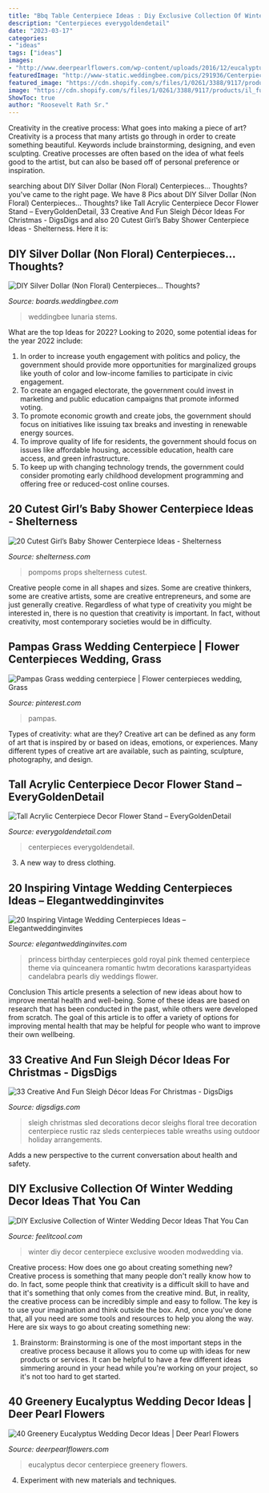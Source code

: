 ```yaml
---
title: "Bbq Table Centerpiece Ideas : Diy Exclusive Collection Of Winter Wedding Decor Ideas That You Can"
description: "Centerpieces everygoldendetail"
date: "2023-03-17"
categories:
- "ideas"
tags: ["ideas"]
images:
- "http://www.deerpearlflowers.com/wp-content/uploads/2016/12/eucalyptus-wedding-centerpiece-via-Jenny-Haas-Photography.jpg"
featuredImage: "http://www-static.weddingbee.com/pics/291936/Centerpieces_3.jpg"
featured_image: "https://cdn.shopify.com/s/files/1/0261/3388/9117/products/il_fullxfull.1852520142_1hmb_1200x1200.jpg?v=1578434213"
image: "https://cdn.shopify.com/s/files/1/0261/3388/9117/products/il_fullxfull.1852520142_1hmb_1200x1200.jpg?v=1578434213"
ShowToc: true
author: "Roosevelt Rath Sr."
---
```



Creativity in the creative process: What goes into making a piece of art?
Creativity is a process that many artists go through in order to create something beautiful. Keywords include brainstorming, designing, and even sculpting. Creative processes are often based on the idea of what feels good to the artist, but can also be based off of personal preference or inspiration.

	

		
searching about DIY Silver Dollar (Non Floral) Centerpieces… Thoughts? you've came to the right page. We have 8 Pics about DIY Silver Dollar (Non Floral) Centerpieces… Thoughts? like Tall Acrylic Centerpiece Decor Flower Stand – EveryGoldenDetail, 33 Creative And Fun Sleigh Décor Ideas For Christmas - DigsDigs and also 20 Cutest Girl’s Baby Shower Centerpiece Ideas - Shelterness. Here it is:
		
    
## DIY Silver Dollar (Non Floral) Centerpieces… Thoughts?

<img loading=lazy src="http://www-static.weddingbee.com/pics/291936/Centerpieces_3.jpg" onerror="this.onerror=null;this.src='https://tse1.mm.bing.net/th?id=OIP.d8AzWt6dDAWz1_iXiGYKUQHaJ4&amp;pid=15.1';" alt="DIY Silver Dollar (Non Floral) Centerpieces… Thoughts?">

_Source: boards.weddingbee.com_

>weddingbee lunaria stems. 

	

What are the top Ideas for 2022?
Looking to 2020, some potential ideas for the year 2022 include: 
1) In order to increase youth engagement with politics and policy, the government should provide more opportunities for marginalized groups like youth of color and low-income families to participate in civic engagement. 
2) To create an engaged electorate, the government could invest in marketing and public education campaigns that promote informed voting. 
3) To promote economic growth and create jobs, the government should focus on initiatives like issuing tax breaks and investing in renewable energy sources. 
4) To improve quality of life for residents, the government should focus on issues like affordable housing, accessible education, health care access, and green infrastructure. 
5) To keep up with changing technology trends, the government could consider promoting early childhood development programming and offering free or reduced-cost online courses.

    
## 20 Cutest Girl’s Baby Shower Centerpiece Ideas - Shelterness

<img loading=lazy src="https://i.shelterness.com/2017/03/10-a-glitter-mason-jar-with-letter-props-and-pompoms.jpg" onerror="this.onerror=null;this.src='https://tse3.mm.bing.net/th?id=OIP.7vdJUj2HmwRkqeDoc5ZWMQHaMM&amp;pid=15.1';" alt="20 Cutest Girl’s Baby Shower Centerpiece Ideas - Shelterness">

_Source: shelterness.com_

>pompoms props shelterness cutest. 

	

Creative people come in all shapes and sizes. Some are creative thinkers, some are creative artists, some are creative entrepreneurs, and some are just generally creative. Regardless of what type of creativity you might be interested in, there is no question that creativity is important. In fact, without creativity, most contemporary societies would be in difficulty.

    
## Pampas Grass Wedding Centerpiece | Flower Centerpieces Wedding, Grass

<img loading=lazy src="https://i.pinimg.com/736x/80/b2/7d/80b27db8fa1841a627c8045efdec38be.jpg" onerror="this.onerror=null;this.src='https://tse2.mm.bing.net/th?id=OIP.vkAD8GFxO3Tgm7EQNPKq5QHaLH&amp;pid=15.1';" alt="Pampas Grass wedding centerpiece | Flower centerpieces wedding, Grass">

_Source: pinterest.com_

>pampas. 

	

Types of creativity: what are they?
Creative art can be defined as any form of art that is inspired by or based on ideas, emotions, or experiences. Many different types of creative art are available, such as painting, sculpture, photography, and design.

    
## Tall Acrylic Centerpiece Decor Flower Stand – EveryGoldenDetail

<img loading=lazy src="https://cdn.shopify.com/s/files/1/0261/3388/9117/products/il_fullxfull.1852520142_1hmb_1200x1200.jpg?v=1578434213" onerror="this.onerror=null;this.src='https://tse4.mm.bing.net/th?id=OIP.KCQjShhB5cxiViCJz86xkQHaLF&amp;pid=15.1';" alt="Tall Acrylic Centerpiece Decor Flower Stand – EveryGoldenDetail">

_Source: everygoldendetail.com_

>centerpieces everygoldendetail. 

	

3. A new way to dress clothing.

    
## 20 Inspiring Vintage Wedding Centerpieces Ideas – Elegantweddinginvites

<img loading=lazy src="https://www.elegantweddinginvites.com/wedding-blog/wp-content/uploads/2016/07/romantic-vintage-wedding-centerpieces.jpg" onerror="this.onerror=null;this.src='https://tse1.mm.bing.net/th?id=OIP.EkVZbWR896JQgNU-Zzg83gHaLH&amp;pid=15.1';" alt="20 Inspiring Vintage Wedding Centerpieces Ideas – Elegantweddinginvites">

_Source: elegantweddinginvites.com_

>princess birthday centerpieces gold royal pink themed centerpiece theme via quinceanera romantic hwtm decorations karaspartyideas candelabra pearls diy weddings flower. 

	

Conclusion
This article presents a selection of new ideas about how to improve mental health and well-being. Some of these ideas are based on research that has been conducted in the past, while others were developed from scratch. The goal of this article is to offer a variety of options for improving mental health that may be helpful for people who want to improve their own wellbeing.

    
## 33 Creative And Fun Sleigh Décor Ideas For Christmas - DigsDigs

<img loading=lazy src="https://www.digsdigs.com/photos/fun-and-creative-sleigh-decor-ideas-for-christmas-7-554x810.jpg" onerror="this.onerror=null;this.src='https://tse4.mm.bing.net/th?id=OIP.vYEqB9hs0gfQOSQwOy-r4wHaK1&amp;pid=15.1';" alt="33 Creative And Fun Sleigh Décor Ideas For Christmas - DigsDigs">

_Source: digsdigs.com_

>sleigh christmas sled decorations decor sleighs floral tree decoration centerpiece rustic raz sleds centerpieces table wreaths using outdoor holiday arrangements. 

	

Adds a new perspective to the current conversation about health and safety.

    
## DIY Exclusive Collection Of Winter Wedding Decor Ideas That You Can

<img loading=lazy src="https://feelitcool.com/wp-content/uploads/2015/11/wooden-craft-centerpiece-wedding-idea.jpg" onerror="this.onerror=null;this.src='https://tse1.mm.bing.net/th?id=OIP.USepKnXY3iSWpf9fk3BoAwHaLH&amp;pid=15.1';" alt="DIY Exclusive Collection of Winter Wedding Decor Ideas That You Can">

_Source: feelitcool.com_

>winter diy decor centerpiece exclusive wooden modwedding via. 

	

Creative process: How does one go about creating something new?
Creative process is something that many people don't really know how to do. In fact, some people think that creativity is a difficult skill to have and that it's something that only comes from the creative mind. But, in reality, the creative process can be incredibly simple and easy to follow. The key is to use your imagination and think outside the box. And, once you've done that, all you need are some tools and resources to help you along the way. Here are six ways to go about creating something new: 
1) Brainstorm: Brainstorming is one of the most important steps in the creative process because it allows you to come up with ideas for new products or services. It can be helpful to have a few different ideas simmering around in your head while you're working on your project, so it's not too hard to get started.

    
## 40 Greenery Eucalyptus Wedding Decor Ideas | Deer Pearl Flowers

<img loading=lazy src="http://www.deerpearlflowers.com/wp-content/uploads/2016/12/eucalyptus-wedding-centerpiece-via-Jenny-Haas-Photography.jpg" onerror="this.onerror=null;this.src='https://tse4.mm.bing.net/th?id=OIP.YeVz4c5zEGmPmZNLDWxRCgHaLH&amp;pid=15.1';" alt="40 Greenery Eucalyptus Wedding Decor Ideas | Deer Pearl Flowers">

_Source: deerpearlflowers.com_

>eucalyptus decor centerpiece greenery flowers. 

	

4. Experiment with new materials and techniques.

